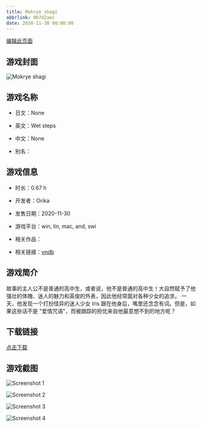 ```yaml
---
title: Mokrye shagi
abbrlink: 9b7d2aec
date: 2020-11-30 00:00:00
---
```

[编辑此页面](https://github.com/ACG-3/ADV3-source/blob/main/source/_posts/Wet%20Steps.md)

## 游戏封面

![Mokrye shagi](https://pan.timero.xyz/d/onedrive/img_lib_001/Wet%20Steps_cover.avif)


## 游戏名称

- 日文：None
- 英文：Wet steps
- 中文：None

- 别名：


## 游戏信息

- 时长：0.67 h
- 开发者：Orika
- 发售日期：2020-11-30
- 游戏平台：win, lin, mac, and, swi
- 相关作品：

- 相关链接：[vndb](https://vndb.org/v29310)


## 游戏简介

故事的主人公不是普通的高中生，或者说，他不是普通的高中生！大自然赋予了他强壮的体魄、迷人的魅力和英俊的外表，因此他经常面对各种少女的追求。
一天，他发现一个打扮怪异的迷人少女 Iris 跟在他身后，嘴里还念念有词。但是，如果这些话不是 "爱情咒语"，而被跟踪的担忧来自他最意想不到的地方呢？


## 下载链接

[点击下载](https://pan.timero.xyz/onedrive/adv_lib_001/Wet%20Steps)


## 游戏截图


![Screenshot 1](https://pan.timero.xyz/d/onedrive/img_lib_001/Wet%20Steps_Screenshot_1.avif)

![Screenshot 2](https://pan.timero.xyz/d/onedrive/img_lib_001/Wet%20Steps_Screenshot_2.avif)

![Screenshot 3](https://pan.timero.xyz/d/onedrive/img_lib_001/Wet%20Steps_Screenshot_3.avif)

![Screenshot 4](https://pan.timero.xyz/d/onedrive/img_lib_001/Wet%20Steps_Screenshot_4.avif)

